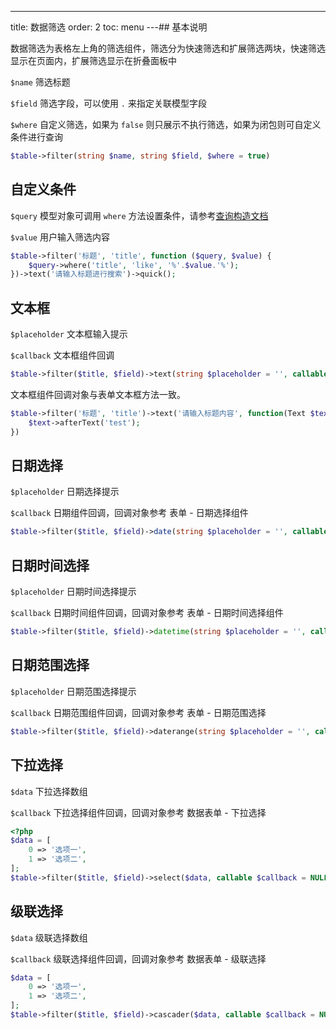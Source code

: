 ---
title: 数据筛选
order: 2
toc: menu
---## 基本说明

数据筛选为表格左上角的筛选组件，筛选分为快速筛选和扩展筛选两块，快速筛选显示在页面内，扩展筛选显示在折叠面板中

`$name` 筛选标题

`$field` 筛选字段，可以使用 `.` 来指定关联模型字段

`$where` 自定义筛选，如果为 `false` 则只展示不执行筛选，如果为闭包则可自定义条件进行查询

```php
$table->filter(string $name, string $field, $where = true)
```

## 自定义条件

`$query` 模型对象可调用 `where` 方法设置条件，请参考[查询构造文档](https://learnku.com/docs/laravel/8.x/queries/9401#where-clauses)

`$value` 用户输入筛选内容

```php
$table->filter('标题', 'title', function ($query, $value) {
    $query->where('title', 'like', '%'.$value.'%');
})->text('请输入标题进行搜索')->quick();
```

## 文本框

`$placeholder` 文本框输入提示

`$callback` 文本框组件回调

```php
$table->filter($title, $field)->text(string $placeholder = '', callable $callback = NULL);
```

文本框组件回调对象与表单文本框方法一致。

```php
$table->filter('标题', 'title')->text('请输入标题内容', function(Text $text) {
    $text->afterText('test');
})
```

## 日期选择

`$placeholder` 日期选择提示

`$callback` 日期组件回调，回调对象参考 表单 - 日期选择组件

```php
$table->filter($title, $field)->date(string $placeholder = '', callable $callback = NULL);
```

## 日期时间选择

`$placeholder` 日期时间选择提示

`$callback` 日期时间组件回调，回调对象参考 表单 - 日期时间选择组件

```php
$table->filter($title, $field)->datetime(string $placeholder = '', callable $callback = NULL);
```

## 日期范围选择

`$placeholder` 日期范围选择提示

`$callback` 日期范围组件回调，回调对象参考 表单 - 日期范围选择

```php
$table->filter($title, $field)->daterange(string $placeholder = '', callable $callback = NULL);
```

## 下拉选择

`$data` 下拉选择数组

`$callback` 下拉选择组件回调，回调对象参考 数据表单 - 下拉选择

```php
<?php
$data = [
    0 => '选项一',
  	1 => '选项二',
];
$table->filter($title, $field)->select($data, callable $callback = NULL);
```

## 级联选择

`$data` 级联选择数组

`$callback` 级联选择组件回调，回调对象参考 数据表单 - 级联选择

```php
$data = [
    0 => '选项一',
  	1 => '选项二',
];
$table->filter($title, $field)->cascader($data, callable $callback = NULL);
```

##
